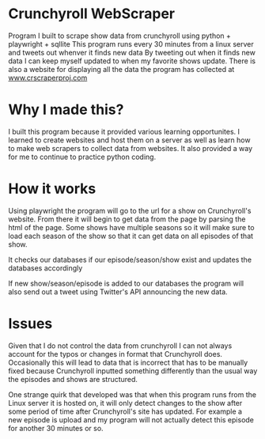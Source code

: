 # Crunchyroll WebScraper
Program I built to scrape show data from crunchyroll using python + playwright + sqllite
This program runs every 30 minutes from a linux server and tweets out whenver it finds new data
By tweeting out when it finds new data I can keep myself updated to when my favorite shows update.
There is also a website for displaying all the data the program has collected at www.crscraperproj.com


# Why I made this?
I built this program because it provided various learning opportunites. I learned to create websites and host them
on a server as well as learn how to make web scrapers to collect data from websites. It also provided a way for me to
continue to practice python coding.

# How it works
Using playwright the program will go to the url for a show on Crunchyroll's website. From there it will
begin to get data from the page by parsing the html of the page. Some shows have multiple seasons so it will
make sure to load each season of the show so that it can get data on all episodes of that show.

It checks our databases if our episode/season/show exist and updates the databases accordingly

If new show/season/episode is added to our databases the program will also send out a tweet using Twitter's API
announcing the new data.

# Issues
Given that I do not control the data from crunchyroll I can not always account for the typos or changes
in format that Crunchyroll does. Occasionally this will lead to data that is incorrect that has to be manually
fixed because Crunchyroll inputted something differently than the usual way the episodes and shows are structured.

One strange quirk that developed was that when this program runs from the Linux server it is hosted on, it will only
detect changes to the show after some period of time after Crunchyroll's site has updated. For example a new episode is upload
and my program will not actually detect this episode for another 30 minutes or so.
